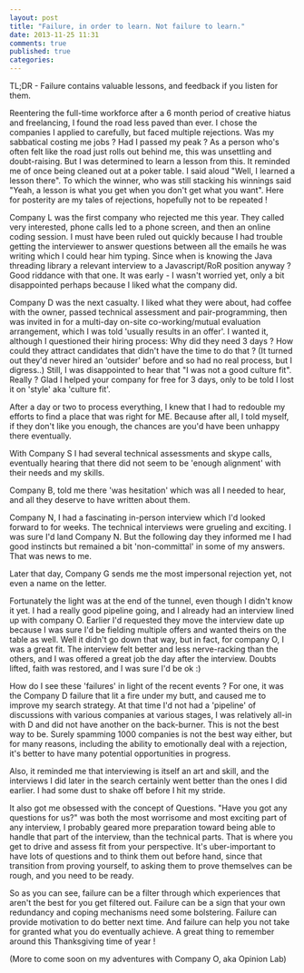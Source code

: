 ```yaml
---
layout: post
title: "Failure, in order to learn. Not failure to learn."
date: 2013-11-25 11:31
comments: true
published: true
categories: 
---
```


TL;DR - Failure contains valuable lessons, and feedback if you listen for them.

Reentering the full-time workforce after a 6 month period of creative hiatus  and freelancing, I found the road less paved than ever. I chose the companies I applied to carefully, but faced multiple rejections. Was my sabbatical costing me jobs ? Had I passed my peak ? As a person who's often felt like the road just rolls out behind me, this was unsettling and doubt-raising. But I was determined to learn a lesson from this. It reminded me of once being cleaned out at a poker table. I said aloud "Well, I learned a lesson there". To which the winner, who was still stacking his winnings said "Yeah, a lesson is what you get when you don't get what you want". Here for posterity are my tales of rejections, hopefully not to be repeated !

Company L was the first company who rejected me this year. They called very interested, phone calls led to a phone screen, and then an online coding session. I must have been ruled out quickly because I had trouble getting the interviewer to answer questions between all the emails he was writing which I could hear him typing. Since when is knowing the Java threading library a relevant interview to a Javascript/RoR position anyway ? Good riddance with that one. It was early - I wasn't worried yet, only a bit disappointed perhaps because I liked what the company did.

Company D was the next casualty. I liked what they were about, had coffee with the owner, passed technical assessment and pair-programming, then was invited in for a multi-day on-site co-working/mutual evaluation arrangement, which I was told 'usually results in an offer'. I wanted it, although I questioned their hiring process: Why did they need 3 days ? How could they attract candidates that didn't have the time to do that ? (It turned out they'd never hired an 'outsider' before and so had no real process, but I digress..) Still, I was disappointed to hear that "I was not a good culture fit". Really ? Glad I helped your company for free for 3 days, only to be told I lost it on 'style' aka 'culture fit'.

After a day or two to process everything, I knew that I had to redouble my efforts to find a place that was right for ME. Because after all, I told myself, if they don't like you enough, the chances are you'd have been unhappy there eventually. 

With Company S I had several technical assessments and skype calls, eventually hearing that there did not seem to be 'enough alignment' with their needs and my skills. 

Company B, told me there 'was hesitation' which was all I needed to hear, and all they deserve to have written about them.

Company N, I had a fascinating in-person interview which I'd looked forward to for weeks. The technical interviews were grueling and exciting. I was sure I'd land Company N. But the following day they informed me I had good instincts but remained a bit 'non-committal' in some of my answers. That was news to me.

Later that day, Company G sends me the most impersonal rejection yet, not even a name on the letter. 

Fortunately the light was at the end of the tunnel, even though I didn't know it yet. I had a really good pipeline going, and I already had an interview lined up with company O. Earlier I'd requested they move the interview date up because I was sure I'd be fielding multiple offers and wanted theirs on the table as well. Well it didn't go down that way, but in fact, for company O, I was a great fit. The interview felt better and less nerve-racking than the others, and I was offered a great job the day after the interview. Doubts lifted, faith was restored, and I was sure I'd be ok :)

How do I see these 'failures' in light of the recent events ? For one, it was the Company D failure that lit a fire under my butt, and caused me to improve my search strategy. At that time I'd not had a 'pipeline' of discussions with various companies at various stages, I was relatively all-in with D and did not have another on the back-burner. This is not the best way to be. Surely spamming 1000 companies is not the best way either, but for many reasons, including the ability to emotionally deal with a rejection, it's better to have many potential opportunities in progress. 

Also, it reminded me that interviewing is itself an art and skill, and the interviews I did later in the search certainly went better than the ones I did earlier. I had some dust to shake off before I hit my stride. 

It also got me obsessed with the concept of Questions. "Have you got any questions for us?" was both the most worrisome and most exciting part of any interview, I probably geared more preparation toward being able to handle that part of the interview, than the technical parts. That is where you get to drive and assess fit from your perspective. It's uber-important to have lots of questions and to think them out before hand, since that transition from proving yourself, to asking them to prove themselves can be rough, and you need to be ready.

So as you can see, failure can be a filter through which experiences that aren't the best for you get filtered out. Failure can be a sign that your own redundancy and coping mechanisms need some bolstering. Failure can provide motivation to do better next time. And failure can help you not take for granted what you do eventually achieve. A great thing to remember around this Thanksgiving time of year ! 

(More to come soon on my adventures with Company O, aka Opinion Lab)


































